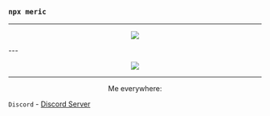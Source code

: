 ### `npx meric`
---
<p align="center">
<a href="https://discord.com/users/455384255774720011">
  <img src="https://lanyard-profile-readme.vercel.app/api/455384255774720011"/>
</a>
  </p>
---
<p align="center">
<img src="https://github-readme-stats.vercel.app/api/top-langs/?username=jiprettycool&layout=compact&text_color=fe9cd8&title_color=fe9cd8&bg_color=0d1117&count_private=true&include_all_commits=true&hide_border=true&langs_count=10"/>
</p>

---

<p align="center">
Me everywhere:
</p>

`Discord` - [Discord Server](https://discord.gg/ZQSHn9b)

